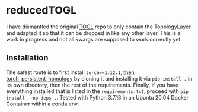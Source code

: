# reducedTOGL

I have dismantled the original [TOGL](https://github.com/BorgwardtLab/TOGL) repo to only contain the TopologyLayer and adapted it so that it can be dropped in like any other layer. This is a work in progress and not all kwargs are supposed to work correctly yet. 

## Installation

The safest route is to first install `torch==1.12.1`, [then torch_persistent_homology](https://github.com/ExpectationMax/torch_persistent_homology) by cloning it and installing it via `pip install .` in its own directory, then the rest of the requirements. Finally, if you have everything installed that is listed in the `requirements.txt`, proceed with `pip install --no-deps .`. Tested with Python 3.7.13 in an Ubuntu 20.04 Docker Container within a conda env.
